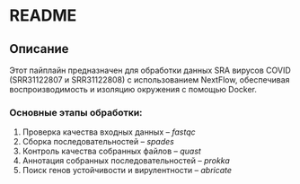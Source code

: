 # README

## Описание
Этот пайплайн предназначен для обработки данных SRA вирусов COVID (SRR31122807 и SRR31122808) с использованием NextFlow, обеспечивая воспроизводимость и изоляцию окружения с помощью Docker.

### Основные этапы обработки:
1. Проверка качества входных данных – *fastqc*
2. Сборка последовательностей – *spades*
3. Контроль качества собранных файлов – *quast*
4. Аннотация собранных последовательностей – *prokka*
5. Поиск генов устойчивости и вирулентности – *abricate*
